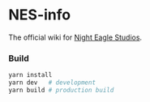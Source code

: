 # NES-info

The official wiki for [Night Eagle Studios](https://nighteaglestudios.com/).

### Build

```bash
yarn install
yarn dev   # development
yarn build # production build 
```
